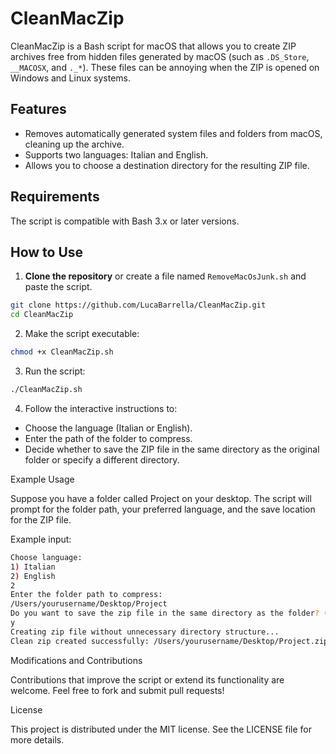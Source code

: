 # CleanMacZip

CleanMacZip is a Bash script for macOS that allows you to create ZIP archives free from hidden files generated by macOS (such as `.DS_Store`, `__MACOSX`, and `._*`). These files can be annoying when the ZIP is opened on Windows and Linux systems.

## Features

- Removes automatically generated system files and folders from macOS, cleaning up the archive.
- Supports two languages: Italian and English.
- Allows you to choose a destination directory for the resulting ZIP file.

## Requirements

The script is compatible with Bash 3.x or later versions.

## How to Use

1. **Clone the repository** or create a file named `RemoveMacOsJunk.sh` and paste the script.

```bash
git clone https://github.com/LucaBarrella/CleanMacZip.git
cd CleanMacZip
```

2. Make the script executable:

```bash
chmod +x CleanMacZip.sh
```
3. Run the script:

```bash
./CleanMacZip.sh
```
4. Follow the interactive instructions to:
- Choose the language (Italian or English).
- Enter the path of the folder to compress.
- Decide whether to save the ZIP file in the same directory as the original folder or specify a different directory.

Example Usage

Suppose you have a folder called Project on your desktop. The script will prompt for the folder path, your preferred language, and the save location for the ZIP file.

Example input:
```bash
Choose language:
1) Italian
2) English
2
Enter the folder path to compress:
/Users/yourusername/Desktop/Project
Do you want to save the zip file in the same directory as the folder? (y/n)
y
Creating zip file without unnecessary directory structure...
Clean zip created successfully: /Users/yourusername/Desktop/Project.zip
```

Modifications and Contributions

Contributions that improve the script or extend its functionality are welcome. Feel free to fork and submit pull requests!

License

This project is distributed under the MIT license. See the LICENSE file for more details.
